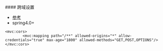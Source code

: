 
<div id="cross-domain"></div>
#### 跨域设置

- [参考](https://www.cnblogs.com/asfeixue/p/4363372.html)
- spring4.0+
```
<mvc:cors>
        <mvc:mapping path="/**" allowed-origins="*" allow-credentials="true" max-age="1800" allowed-methods="GET,POST,OPTIONS"/>
</mvc:cors>
```